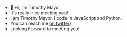 - 👋 Hi, I’m Timothy Mayor
- It's really nice meeting you!
- I am Timothy Mayor. I code in JavaScript and Python.
- You can reach me [on twitter](https://twitter.com/timothymayor24))
- Looking Forward to meeting you!



<!---
timothymayor/timothymayor is a ✨ special ✨ repository because its `README.md` (this file) appears on your GitHub profile.
You can click the Preview link to take a look at your changes.
--->
